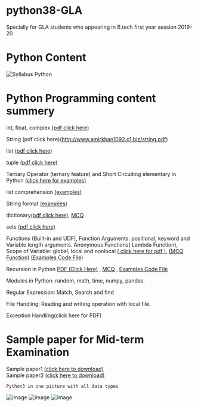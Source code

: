 # python38-GLA
Specially for GLA students who appearing in B.tech first year session 2019-20

# Python Content
![Syllabus Python](https://user-images.githubusercontent.com/15958589/72918043-00a79880-3d6b-11ea-9280-c131964d56dc.png)

# Python Programming content summery

int, float, complex [(pdf click here)](http://amirkhan1092.c1.biz/integer.pdf)

String (pdf click here)(http://www.amirkhan1092.c1.biz/string.pdf)

list [(pdf click here)](http://www.amirkhan1092.c1.biz/list.pdf)

tuple [(pdf click here)](http://www.amirkhan1092.c1.biz/tuple.pdf) 

Ternary Operator (ternary feature) and Short Circuiting elementary in Python [(click here for examples)](https://github.com/amirkhan1092/python38-GLA/blob/master/short_circuitry.py)

list comprehension [(examples)](https://github.com/amirkhan1092/python38-GLA/blob/master/list_comprehension.py)

String format [(examples)](https://github.com/amirkhan1092/python38-GLA/blob/master/string_format.py)

dictionary[(pdf click here)](http://amirkhan1092.c1.biz/dict.pdf),
[MCQ](https://github.com/amirkhan1092/python38-GLA/blob/master/dictionary_mcq.pdf) 

sets [(pdf click here)](http://amirkhan1092.c1.biz/set.pdf)  


Functions (Built-in and UDF),
Function Arguments: positional,
keyword and Variable length arguments. 
Anonymous Functions( Lambda Function),
Scope of Variable: global, local and nonlocal 
[( click here for pdf )](http://amirkhan1092.c1.biz/function.pdf),
[(MCQ Function)](http://amirkhan1092.c1.biz/function_mcq.pdf)
[(Examples Code File)](https://github.com/amirkhan1092/python38-GLA/blob/master/functions_commonfile.py)


Recursion in Python [PDF (Click Here)](http://amirkhan1092.c1.biz/recursion.pdf) 
, [MCQ](http://amirkhan1092.c1.biz/recursion_mcq.pdf)
, [Examples Code File](https://github.com/amirkhan1092/python38-GLA/blob/master/recursion_file.py)

Modules in Python: 
random, 
math, 
time, 
numpy, 
pandas. 

Regular Expression: Match, Search and find

File Handling: Reading and writing operation with local file.

Exception Handling(click here for PDF)


# Sample paper for Mid-term Examination  
Sample paper1 [(click here to download)](http://amirkhan1092.c1.biz/sample-paper1.pdf)           
Sample paper2 [(click here to download)](http://amirkhan1092.c1.biz/sample-paper2.pdf)

```
Python3 in one picture with all data types 
```
    
![image](https://user-images.githubusercontent.com/15958589/72918999-a8719600-3d6c-11ea-8270-7f2362843855.png)
![image](https://user-images.githubusercontent.com/15958589/72919090-da82f800-3d6c-11ea-8dff-836c9bd368ec.png)
![image](https://user-images.githubusercontent.com/15958589/72919151-f6869980-3d6c-11ea-947b-4c6039725476.png)
